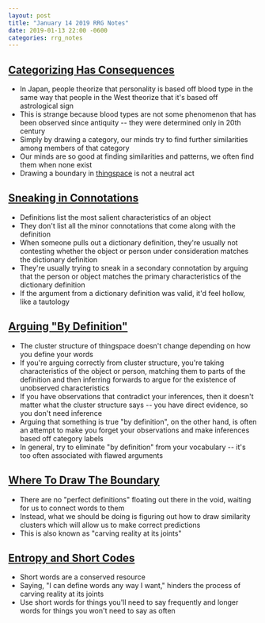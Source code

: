 ```yaml
---
layout: post
title: "January 14 2019 RRG Notes"
date: 2019-01-13 22:00 -0600
categories: rrg_notes
---
```


## [Categorizing Has Consequences](https://www.greaterwrong.com/posts/veN86cBhoe7mBxXLk/categorizing-has-consequences)

+ In Japan, people theorize that personality is based off blood type in the same way that people in the West theorize that it's based off astrological sign
+ This is strange because blood types are not some phenomenon that has been observed since antiquity -- they were determined only in 20th century
+ Simply by drawing a category, our minds try to find further similarities among members of that category
+ Our minds are so good at finding similarities and patterns, we often find them when none exist
+ Drawing a boundary in [thingspace](https://www.greaterwrong.com/posts/WBw8dDkAWohFjWQSk/the-cluster-structure-of-thingspace) is not a neutral act

## [Sneaking in Connotations](https://www.greaterwrong.com/posts/yuKaWPRTxZoov4z8K/sneaking-in-connotations)

+ Definitions list the most salient characteristics of an object
+ They don't list all the minor connotations that come along with the definition
+ When someone pulls out a dictionary definition, they're usually not contesting whether the object or person under consideration matches the dictionary definition
+ They're usually trying to sneak in a secondary connotation by arguing that the person or object matches the primary characteristics of the dictionary definition
+ If the argument from a dictionary definition was valid, it'd feel hollow, like a tautology

## [Arguing "By Definition"](https://www.greaterwrong.com/posts/cFzC996D7Jjds3vS9/arguing-by-definition)

+ The cluster structure of thingspace doesn't change depending on how you define your words
+ If you're arguing correctly from cluster structure, you're taking characteristics of the object or person, matching them to parts of the definition and then inferring forwards to argue for the existence of unobserved characteristics
+ If you have observations that contradict your inferences, then it doesn't matter what the cluster structure says -- you have direct evidence, so you don't need inference
+ Arguing that something is true "by definition", on the other hand, is often an attempt to make you forget your observations and make inferences based off category labels
+ In general, try to eliminate "by definition" from your vocabulary -- it's too often associated with flawed arguments

## [Where To Draw The Boundary](https://www.greaterwrong.com/posts/d5NyJ2Lf6N22AD9PB/where-to-draw-the-boundary)

+ There are no "perfect definitions" floating out there in the void, waiting for us to connect words to them
+ Instead, what we should be doing is figuring out how to draw similarity clusters which will allow us to make correct predictions
+ This is also known as "carving reality at its joints"

## [Entropy and Short Codes](https://www.greaterwrong.com/posts/soQX8yXLbKy7cFvy8/entropy-and-short-codes)

+ Short words are a conserved resource
+ Saying, "I can define words any way I want," hinders the process of carving reality at its joints
+ Use short words for things you'll need to say frequently and longer words for things you won't need to say as often
